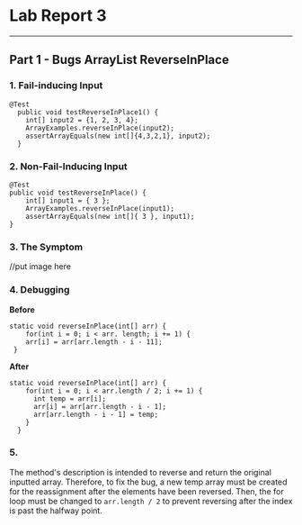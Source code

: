 # **Lab Report 3**
***
## Part 1 - Bugs ArrayList ReverseInPlace
### 1. Fail-inducing Input
```
@Test
  public void testReverseInPlace1() {
    int[] input2 = {1, 2, 3, 4};
    ArrayExamples.reverseInPlace(input2);
    assertArrayEquals(new int[]{4,3,2,1}, input2);
  }
```

  ### 2. Non-Fail-Inducing Input
```
@Test  
public void testReverseInPlace() {  
    int[] input1 = { 3 };  
    ArrayExamples.reverseInPlace(input1);  
    assertArrayEquals(new int[]{ 3 }, input1);  
}
```  

 ### 3. The Symptom
 //put image here

### 4. Debugging
**Before**
```
static void reverseInPlace(int[] arr) {  
    for(int i = 0; i < arr. length; i += 1) {  
    arr[i] = arr[arr.length - i - 11];  
 }
```

**After**
```
static void reverseInPlace(int[] arr) {  
    for(int i = 0; i < arr.length / 2; i += 1) {  
      int temp = arr[i];  
      arr[i] = arr[arr.length - i - 1];  
      arr[arr.length - i - 1] = temp;  
    }  
  }
  ```

### 5. 
The method's description is intended to reverse and return the original inputted array. Therefore, to fix the bug, a new temp array must be created for the reassignment after the elements have been reversed. Then, the for loop must be changed to `arr.length / 2` to prevent reversing after the index is past the halfway point.
